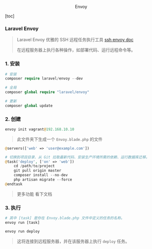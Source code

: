 <center>Envoy</center>





[toc]





### Laravel Envoy

> Laravel Envoy 优雅的 SSH 远程任务执行工具 [ssh ](https://learnku.com/laravel/t/24/laravel-envoy-elegant-ssh-remote-task-execution-tool)[envoy doc](https://laravel.com/docs/8.x/envoy)
>
> 在远程服务器上执行各种操作，如部署代码、运行远程命令等。





### 1. 安装

```php
# 安装
composer require laravel/envoy --dev
    
# 全局
composer global require "laravel/envoy"
    
# 更新
composer global update 
```





### 2. 创建

```php
envoy init vagrant@192.168.10.10
```

> 此文件夹下生成一个 `Envoy.blade.php` 的文件

```php
@servers(['web' => 'user@example.com'])

# 切换到项目目录、从 Git 拉取最新代码、安装生产环境所需的依赖、运行数据库迁移。
@task('deploy', ['on' => 'web'])
    cd /path/to/project
    git pull origin master
    composer install --no-dev
    php artisan migrate --force
@endtask
```

> 更多功能 看下文档





### 3. 执行

```php
# 其中 [task] 是你在 Envoy.blade.php 文件中定义的任务的名称。
envoy run [task]

envoy run deploy
```

> 这将连接到远程服务器，并在该服务器上执行 `deploy` 任务。































